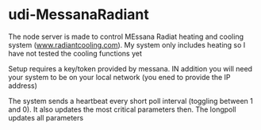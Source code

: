 # udi-MessanaRadiant
The node server is made to control MEssana Radiat heating and cooling system (www.radiantcooling.com).  My system only includes heating so I have not tested the cooling functions yet

Setup requires a key/token provided by messana.  IN addition you will need your system to be on your local network (you ened to provide the IP address)

The system sends a heartbeat every short poll interval (toggling between 1 and 0).  It also updates the most critical parameters then.  The longpoll updates all parameters
